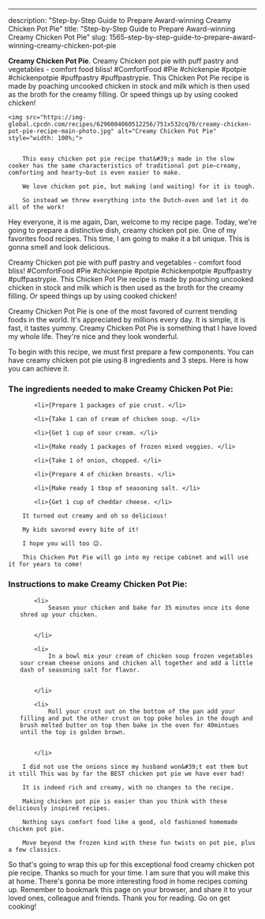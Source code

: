 ---
description: "Step-by-Step Guide to Prepare Award-winning Creamy Chicken Pot Pie"
title: "Step-by-Step Guide to Prepare Award-winning Creamy Chicken Pot Pie"
slug: 1565-step-by-step-guide-to-prepare-award-winning-creamy-chicken-pot-pie

<p>
	<strong>Creamy Chicken Pot Pie</strong>. 
	Creamy Chicken pot pie with puff pastry and vegetables - comfort food bliss! #ComfortFood #Pie #chickenpie #potpie #chickenpotpie #puffpastry #puffpastrypie. This Chicken Pot Pie recipe is made by poaching uncooked chicken in stock and milk which is then used as the broth for the creamy filling. Or speed things up by using cooked chicken!
</p>
<p>
	
	<img src="https://img-global.cpcdn.com/recipes/6296004060512256/751x532cq70/creamy-chicken-pot-pie-recipe-main-photo.jpg" alt="Creamy Chicken Pot Pie" style="width: 100%;">
	
	
		This easy chicken pot pie recipe that&#39;s made in the slow cooker has the same characteristics of traditional pot pie—creamy, comforting and hearty—but is even easier to make.
	
		We love chicken pot pie, but making (and waiting) for it is tough.
	
		So instead we threw everything into the Dutch-oven and let it do all of the work!
	
</p>
<p>
	Hey everyone, it is me again, Dan, welcome to my recipe page. Today, we're going to prepare a distinctive dish, creamy chicken pot pie. One of my favorites food recipes. This time, I am going to make it a bit unique. This is gonna smell and look delicious.
</p>
	
<p>
	Creamy Chicken pot pie with puff pastry and vegetables - comfort food bliss! #ComfortFood #Pie #chickenpie #potpie #chickenpotpie #puffpastry #puffpastrypie. This Chicken Pot Pie recipe is made by poaching uncooked chicken in stock and milk which is then used as the broth for the creamy filling. Or speed things up by using cooked chicken!
</p>
<p>
	Creamy Chicken Pot Pie is one of the most favored of current trending foods in the world. It's appreciated by millions every day. It is simple, it is fast, it tastes yummy. Creamy Chicken Pot Pie is something that I have loved my whole life. They're nice and they look wonderful.
</p>

<p>
To begin with this recipe, we must first prepare a few components. You can have creamy chicken pot pie using 8 ingredients and 3 steps. Here is how you can achieve it.
</p>

<h3>The ingredients needed to make Creamy Chicken Pot Pie:</h3>

<ol>
	
		<li>{Prepare 1 packages of pie crust. </li>
	
		<li>{Take 1 can of cream of chicken soup. </li>
	
		<li>{Get 1 cup of sour cream. </li>
	
		<li>{Make ready 1 packages of frozen mixed veggies. </li>
	
		<li>{Take 1 of onion, chopped. </li>
	
		<li>{Prepare 4 of chicken breasts. </li>
	
		<li>{Make ready 1 tbsp of seasoning salt. </li>
	
		<li>{Get 1 cup of cheddar cheese. </li>
	
</ol>
<p>
	
		It turned out creamy and oh so delicious!
	
		My kids savored every bite of it!
	
		I hope you will too 😉.
	
		This Chicken Pot Pie will go into my recipe cabinet and will use it for years to come!
	
</p>

<h3>Instructions to make Creamy Chicken Pot Pie:</h3>

<ol>
	
		<li>
			Season your chicken and bake for 35 minutes once its done shred up your chicken.
			
			
		</li>
	
		<li>
			In a bowl mix your cream of chicken soup frozen vegetables sour cream cheese onions and chicken all together and add a little dash of seasoning salt for flavor.
			
			
		</li>
	
		<li>
			Roll your crust out on the bottom of the pan add your filling and put the other crust on top poke holes in the dough and brush melted butter on top then bake in the oven for 40mintues until the top is golden brown.
			
			
		</li>
	
</ol>

<p>
	
		I did not use the onions since my husband won&#39;t eat them but it still This was by far the BEST chicken pot pie we have ever had!
	
		It is indeed rich and creamy, with no changes to the recipe.
	
		Making chicken pot pie is easier than you think with these deliciously inspired recipes.
	
		Nothing says comfort food like a good, old fashioned homemade chicken pot pie.
	
		Move beyond the frozen kind with these fun twists on pot pie, plus a few classics.
	
</p>

<p>
	So that's going to wrap this up for this exceptional food creamy chicken pot pie recipe. Thanks so much for your time. I am sure that you will make this at home. There's gonna be more interesting food in home recipes coming up. Remember to bookmark this page on your browser, and share it to your loved ones, colleague and friends. Thank you for reading. Go on get cooking!
</p>
